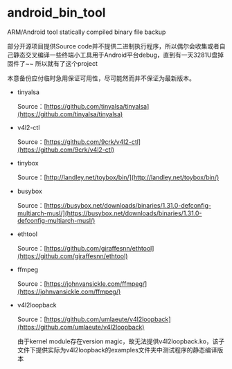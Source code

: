 # android_bin_tool
ARM/Android tool statically compiled binary file backup

部分开源项目提供Source code并不提供二进制执行程序，所以偶尔会收集或者自己静态交叉编译一些终端小工具用于Android平台debug，直到有一天3281U盘掉固件了~~ 所以就有了这个project

本意备份应付临时急用保证可用性，尽可能然而并不保证为最新版本。

- tinyalsa

     Source：[https://github.com/tinyalsa/tinyalsa](https://github.com/tinyalsa/tinyalsa)

- v4l2-ctl

    Source：[https://github.com/9crk/v4l2-ctl](https://github.com/9crk/v4l2-ctl)

- tinybox

    Source：[http://landley.net/toybox/bin/](http://landley.net/toybox/bin/)

- busybox

    Source：[https://busybox.net/downloads/binaries/1.31.0-defconfig-multiarch-musl/](https://busybox.net/downloads/binaries/1.31.0-defconfig-multiarch-musl/)

- ethtool

     Source：[https://github.com/giraffesnn/ethtool](https://github.com/giraffesnn/ethtool)

- ffmpeg

    Source：[https://johnvansickle.com/ffmpeg/](https://johnvansickle.com/ffmpeg/)

- v4l2loopback

    Source：[https://github.com/umlaeute/v4l2loopback](https://github.com/umlaeute/v4l2loopback)
    
    由于kernel module存在version magic，故无法提供v4l2loopback.ko，该子文件下提供实际为v4l2loopback的examples文件夹中测试程序的静态编译版本